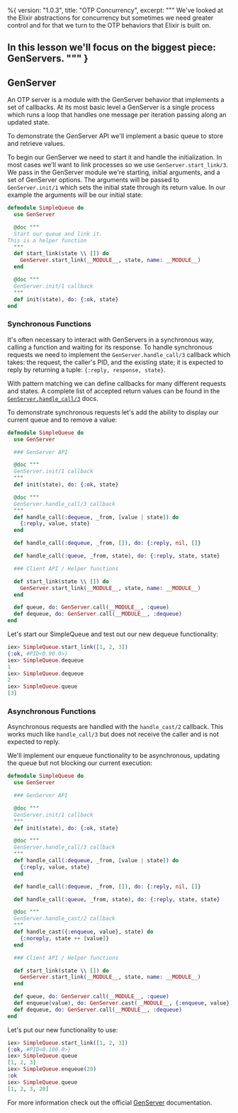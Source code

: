 %{
  version: "1.0.3",
  title: "OTP Concurrency",
  excerpt: """
  We've looked at the Elixir abstractions for concurrency but sometimes we need greater control and for that we turn to the OTP behaviors that Elixir is built on.

  In this lesson we'll focus on the biggest piece: GenServers.
  """
}
---

## GenServer

An OTP server is a module with the GenServer behavior that implements a set of callbacks.
At its most basic level a GenServer is a single process which runs a loop that handles one message per iteration passing along an updated state.

To demonstrate the GenServer API we'll implement a basic queue to store and retrieve values.

To begin our GenServer we need to start it and handle the initialization.
In most cases we'll want to link processes so we use `GenServer.start_link/3`.
We pass in the GenServer module we're starting, initial arguments, and a set of GenServer options.
The arguments will be passed to `GenServer.init/1` which sets the initial state through its return value.
In our example the arguments will be our initial state:

```elixir
defmodule SimpleQueue do
  use GenServer

  @doc """
  Start our queue and link it.
This is a helper function
  """
  def start_link(state \\ []) do
    GenServer.start_link(__MODULE__, state, name: __MODULE__)
  end

  @doc """
  GenServer.init/1 callback
  """
  def init(state), do: {:ok, state}
end
```

### Synchronous Functions

It's often necessary to interact with GenServers in a synchronous way, calling a function and waiting for its response.
To handle synchronous requests we need to implement the `GenServer.handle_call/3` callback which takes: the request, the caller's PID, and the existing state; it is expected to reply by returning a tuple: `{:reply, response, state}`.

With pattern matching we can define callbacks for many different requests and states.
A complete list of accepted return values can be found in the [`GenServer.handle_call/3`](https://hexdocs.pm/elixir/GenServer.html#c:handle_call/3) docs.

To demonstrate synchronous requests let's add the ability to display our current queue and to remove a value:

```elixir
defmodule SimpleQueue do
  use GenServer

  ### GenServer API

  @doc """
  GenServer.init/1 callback
  """
  def init(state), do: {:ok, state}

  @doc """
  GenServer.handle_call/3 callback
  """
  def handle_call(:dequeue, _from, [value | state]) do
    {:reply, value, state}
  end

  def handle_call(:dequeue, _from, []), do: {:reply, nil, []}

  def handle_call(:queue, _from, state), do: {:reply, state, state}

  ### Client API / Helper functions

  def start_link(state \\ []) do
    GenServer.start_link(__MODULE__, state, name: __MODULE__)
  end

  def queue, do: GenServer.call(__MODULE__, :queue)
  def dequeue, do: GenServer.call(__MODULE__, :dequeue)
end
```

Let's start our SimpleQueue and test out our new dequeue functionality:

```elixir
iex> SimpleQueue.start_link([1, 2, 3])
{:ok, #PID<0.90.0>}
iex> SimpleQueue.dequeue
1
iex> SimpleQueue.dequeue
2
iex> SimpleQueue.queue
[3]
```

### Asynchronous Functions

Asynchronous requests are handled with the `handle_cast/2` callback.
This works much like `handle_call/3` but does not receive the caller and is not expected to reply.

We'll implement our enqueue functionality to be asynchronous, updating the queue but not blocking our current execution:

```elixir
defmodule SimpleQueue do
  use GenServer

  ### GenServer API

  @doc """
  GenServer.init/1 callback
  """
  def init(state), do: {:ok, state}

  @doc """
  GenServer.handle_call/3 callback
  """
  def handle_call(:dequeue, _from, [value | state]) do
    {:reply, value, state}
  end

  def handle_call(:dequeue, _from, []), do: {:reply, nil, []}

  def handle_call(:queue, _from, state), do: {:reply, state, state}

  @doc """
  GenServer.handle_cast/2 callback
  """
  def handle_cast({:enqueue, value}, state) do
    {:noreply, state ++ [value]}
  end

  ### Client API / Helper functions

  def start_link(state \\ []) do
    GenServer.start_link(__MODULE__, state, name: __MODULE__)
  end

  def queue, do: GenServer.call(__MODULE__, :queue)
  def enqueue(value), do: GenServer.cast(__MODULE__, {:enqueue, value})
  def dequeue, do: GenServer.call(__MODULE__, :dequeue)
end
```

Let's put our new functionality to use:

```elixir
iex> SimpleQueue.start_link([1, 2, 3])
{:ok, #PID<0.100.0>}
iex> SimpleQueue.queue
[1, 2, 3]
iex> SimpleQueue.enqueue(20)
:ok
iex> SimpleQueue.queue
[1, 2, 3, 20]
```

For more information check out the official [GenServer](https://hexdocs.pm/elixir/GenServer.html#content) documentation.

